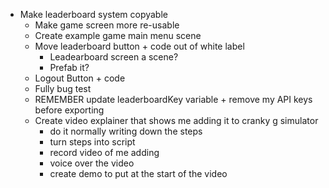- Make leaderboard system copyable	
  - Make game screen more re-usable 
  - Create example game main menu scene
  - Move leaderboard button + code out of white label 
    - Leadearboard screen a scene?
    - Prefab it?
  - Logout Button + code 
  - Fully bug test 
  - REMEMBER update leaderboardKey variable + remove my API keys before exporting
  - Create video explainer that shows me adding it to cranky g simulator 
    - do it normally writing down the steps
    - turn steps into script 
    - record video of me adding
    - voice over the video
    - create demo to put at the start of the video 


